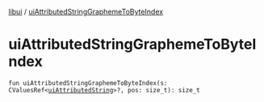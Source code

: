 [libui](README.md) / [uiAttributedStringGraphemeToByteIndex](ui-attributed-string-grapheme-to-byte-index.md)

# uiAttributedStringGraphemeToByteIndex

`fun uiAttributedStringGraphemeToByteIndex(s: CValuesRef<`[`uiAttributedString`](ui-attributed-string.md)`>?, pos: size_t): size_t`
